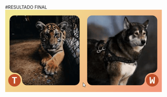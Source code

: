 #RESULTADO FINAL <br>
![Resltado final](https://github.com/ArielMarchioni/css-tips/blob/main/mascaras-recortes/InvertRadiusShape/sh.gif)

